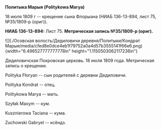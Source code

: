 **Политыка Марыя (Politykowa Marya)**

18 июля 1809 г -- крещение сына Флорыана (НИАБ 136-13-894, лист 75,
№35/1809-р (ориг)).

**НИАБ 136-13-894:** Лист 75. **Метрическая запись №35/1809-р (ориг).**

![](./Осовская волость/Дедиловичи деревня/Политыки/Кондрат Марыя/media/cfed8e0dce4eb1f79752a0a4d57b3555141f66e6.png){width="6.496527777777778in"
height="1.1150503062117236in"}

Дедиловичская Покровская церковь. 18 июля 1809 года. Метрическая запись
о крещении.

Polityka Fłoryan -- сын родителей с деревни Дедиловичи.

Polityka Kondrat -- отец.

Politykowa Marya -- мать.

Szyłak Maxym -- кум.

Kusznierowa Taciana -- кума.

Zuchowski Gabryel -- ксёндз.
